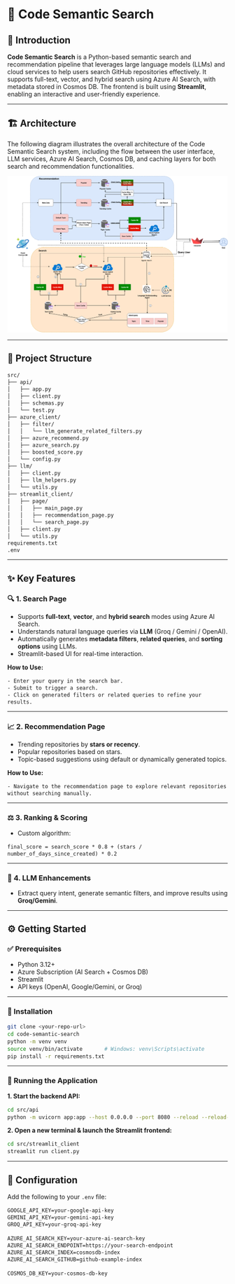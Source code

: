 # 🚀 Code Semantic Search

## 🧠 Introduction

**Code Semantic Search** is a Python-based semantic search and recommendation pipeline that leverages large language models (LLMs) and cloud services to help users search GitHub repositories effectively. It supports full-text, vector, and hybrid search using Azure AI Search, with metadata stored in Cosmos DB. The frontend is built using **Streamlit**, enabling an interactive and user-friendly experience.

---

## 🏗️ Architecture

The following diagram illustrates the overall architecture of the Code Semantic Search system, including the flow between the user interface, LLM services, Azure AI Search, Cosmos DB, and caching layers for both search and recommendation functionalities.

![Architecture Diagram](Code-search-Pipeline.png)

---

## 📁 Project Structure

```
src/
├── api/
│   ├── app.py
│   ├── client.py
│   ├── schemas.py
│   └── test.py
├── azure_client/
│   ├── filter/
│   │   └── llm_generate_related_filters.py
│   ├── azure_recommend.py
│   ├── azure_search.py
│   ├── boosted_score.py
│   └── config.py
├── llm/
│   ├── client.py
│   ├── llm_helpers.py
│   └── utils.py
├── streamlit_client/
│   ├── page/
│   │   ├── main_page.py
│   │   ├── recommendation_page.py
│   │   └── search_page.py
│   ├── client.py
│   └── utils.py
requirements.txt
.env
```

---

## ✨ Key Features

### 🔍 1. Search Page

- Supports **full-text**, **vector**, and **hybrid search** modes using Azure AI Search.
- Understands natural language queries via **LLM** (Groq / Gemini / OpenAI).
- Automatically generates **metadata filters**, **related queries**, and **sorting options** using LLMs.
- Streamlit-based UI for real-time interaction.

**How to Use:**

```
- Enter your query in the search bar.
- Submit to trigger a search.
- Click on generated filters or related queries to refine your results.
```

---

### 📈 2. Recommendation Page

- Trending repositories by **stars or recency**.
- Popular repositories based on stars.
- Topic-based suggestions using default or dynamically generated topics.

**How to Use:**

```
- Navigate to the recommendation page to explore relevant repositories without searching manually.
```

---

### ⚖ 3. Ranking & Scoring

- Custom algorithm:

```
final_score = search_score * 0.8 + (stars / number_of_days_since_created) * 0.2
```

---

### 🤖 4. LLM Enhancements

- Extract query intent, generate semantic filters, and improve results using **Groq/Gemini**.

---

## ⚙ Getting Started

### ✅ Prerequisites

- Python 3.12+
- Azure Subscription (AI Search + Cosmos DB)
- Streamlit
- API keys (OpenAI, Google/Gemini, or Groq)

---

### 💾 Installation

```bash
git clone <your-repo-url>
cd code-semantic-search
python -m venv venv
source venv/bin/activate       # Windows: venv\Scripts\activate
pip install -r requirements.txt
```

---

### 🚀 Running the Application

**1. Start the backend API:**

```bash
cd src/api
python -m uvicorn app:app --host 0.0.0.0 --port 8080 --reload --reload-dir ..
```

**2. Open a new terminal & launch the Streamlit frontend:**

```bash
cd src/streamlit_client
streamlit run client.py
```

---

## 🔐 Configuration

Add the following to your `.env` file:

```
GOOGLE_API_KEY=your-google-api-key  
GEMINI_API_KEY=your-gemini-api-key  
GROQ_API_KEY=your-groq-api-key  

AZURE_AI_SEARCH_KEY=your-azure-ai-search-key  
AZURE_AI_SEARCH_ENDPOINT=https://your-search-endpoint  
AZURE_AI_SEARCH_INDEX=cosmosdb-index  
AZURE_AI_SEARCH_GITHUB=github-example-index  

COSMOS_DB_KEY=your-cosmos-db-key  
```

